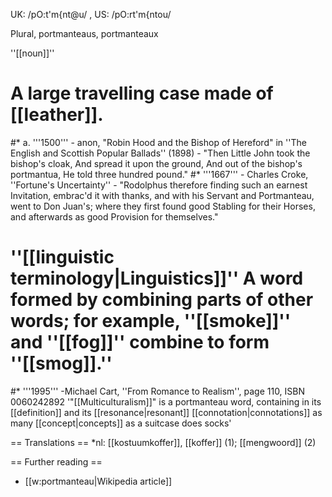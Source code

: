 UK: /pO:t'm{nt@u/ , US: /pO:rt'm{ntou/

Plural, portmanteaus, portmanteaux

''[[noun]]''

# A large travelling case made of [[leather]].
#* a. '''1500''' - anon, "Robin Hood and the Bishop of Hereford" in ''The English and Scottish Popular Ballads'' (1898) - "Then Little John took the bishop's cloak, And spread it upon the ground, And out of the bishop's portmantua, He told three hundred pound."
#* '''1667''' - Charles Croke, ''Fortune's Uncertainty'' - "Rodolphus therefore finding such an earnest Invitation, embrac'd it with thanks, and with his Servant and Portmanteau, went to Don Juan's; where they first found good Stabling for their Horses, and afterwards as good Provision for themselves."
# ''[[linguistic terminology|Linguistics]]''  A word formed by combining parts of other words; for example, ''[[smoke]]'' and ''[[fog]]'' combine to form ''[[smog]].'' 
#* '''1995''' -Michael Cart, ''From Romance to Realism'', page 110, ISBN 0060242892 '"[[Multiculturalism]]" is a portmanteau word, containing in its [[definition]] and its [[resonance|resonant]] [[connotation|connotations]] as many [[concept|concepts]] as a suitcase does socks'

== Translations ==
*nl: [[kostuumkoffer]], [[koffer]] (1); [[mengwoord]] (2)

== Further reading ==

* [[w:portmanteau|Wikipedia article]]